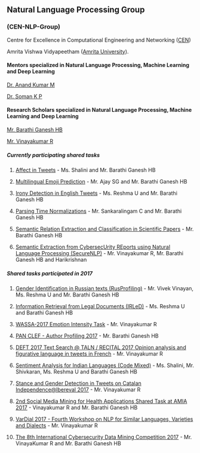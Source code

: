 ## Natural Language Processing Group 

### (CEN-NLP-Group)

Centre for Excellence in Computational Engineering and Networking ([CEN](https://www.amrita.edu/center/computational-engineering-and-networking))

Amrita Vishwa Vidyapeetham ([Amrita University](https://www.amrita.edu/)).

#### Mentors specialized in Natural Language Processing, Machine Learning and Deep Learning
[Dr. Anand Kumar M](https://www.amrita.edu/faculty/m-anandkumar)

[Dr. Soman K P](https://www.amrita.edu/faculty/kp-soman)

#### Research Scholars specialized in Natural Language Processing, Machine Learning and Deep Learning
[Mr. Barathi Ganesh HB](https://sites.google.com/site/barathiganeshhb/)

[Mr. Vinayakumar R](https://sites.google.com/site/vinayakumarr77/)

##### Currently participating shared tasks
1. [Affect in Tweets](https://competitions.codalab.org/competitions/17751) - Ms. Shalini and Mr. Barathi Ganesh HB

2. [Multilingual Emoji Prediction](https://competitions.codalab.org/competitions/17344) - Mr. Ajay SG and Mr. Barathi Ganesh HB

3. [Irony Detection in English Tweets](https://competitions.codalab.org/competitions/17468) - Ms. Reshma U and Mr. Barathi Ganesh HB

4. [Parsing Time Normalizations](https://competitions.codalab.org/competitions/17286) - Mr. Sankaralingam C and Mr. Barathi Ganesh HB

5. [Semantic Relation Extraction and Classification in Scientific Papers](https://competitions.codalab.org/competitions/17422) - Mr. Barathi Ganesh HB

6. [Semantic Extraction from CybersecUrity REports using Natural Language Processing (SecureNLP)](https://competitions.codalab.org/competitions/17262) - Mr. Vinayakumar R, Mr. Barathi Ganesh HB and Harikrishnan

##### Shared tasks participated in 2017

1. [Gender Identification in Russian texts (RusProfiling)](http://en.rusprofilinglab.ru/rusprofiling-at-pan/) - Mr. Vivek Vinayan, Ms. Reshma U and Mr. Barathi Ganesh HB

2. [Information Retrieval from Legal Documents (IRLeD)](https://sites.google.com/view/fire2017irled) - Ms. Reshma U and Barathi Ganesh HB

3. [WASSA-2017 Emotion Intensity Task](http://saifmohammad.com/WebPages/EmotionIntensity-SharedTask.html) - Mr. Vinayakumar R

4. [PAN CLEF - Author Profiling 2017](http://pan.webis.de/clef17/pan17-web/author-profiling.html) - Mr. Barathi Ganesh HB

5. [DEFT 2017 Text Search @ TALN / RECITAL 2017 Opinion analysis and figurative language in tweets in French](https://deft.limsi.fr/2017/indexEng.html) - Mr. Vinayakumar R

6. [Sentiment Analysis for Indian Languages (Code Mixed)](http://www.dasdipankar.com/SAILCodeMixed.html) - Ms. Shalini, Mr. Shivkaran, Ms. Reshma U and Barathi Ganesh HB

7. [Stance and Gender Detection in Tweets on Catalan Independence@Ibereval 2017](http://stel.ub.edu/Stance-IberEval2017/) - Mr. Vinayakumar R

8. [2nd Social Media Mining for Health Applications Shared Task at AMIA 2017](https://healthlanguageprocessing.org/sharedtask2/) -  Vinayakumar R and Mr. Barathi Ganesh HB

9. [VarDial 2017 - Fourth Workshop on NLP for Similar Languages, Varieties and Dialects](http://ttg.uni-saarland.de/vardial2017/sharedtask2017.html) - Mr. Vinayakumar R

10. [The 8th International Cybersecurity Data Mining Competition 2017](http://www.csmining.org/cdmc2017/) - Mr. VinayaKumar R and Mr. Barathi Ganesh HB
